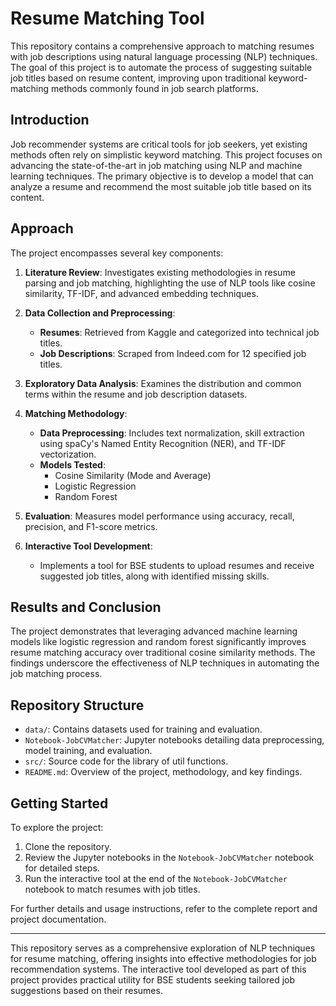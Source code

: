 # Resume Matching Tool

This repository contains a comprehensive approach to matching resumes with job descriptions using natural language processing (NLP) techniques. The goal of this project is to automate the process of suggesting suitable job titles based on resume content, improving upon traditional keyword-matching methods commonly found in job search platforms.

## Introduction

Job recommender systems are critical tools for job seekers, yet existing methods often rely on simplistic keyword matching. This project focuses on advancing the state-of-the-art in job matching using NLP and machine learning techniques. The primary objective is to develop a model that can analyze a resume and recommend the most suitable job title based on its content.

## Approach

The project encompasses several key components:

1. **Literature Review**: Investigates existing methodologies in resume parsing and job matching, highlighting the use of NLP tools like cosine similarity, TF-IDF, and advanced embedding techniques.
  
2. **Data Collection and Preprocessing**:
   - **Resumes**: Retrieved from Kaggle and categorized into technical job titles.
   - **Job Descriptions**: Scraped from Indeed.com for 12 specified job titles.
   
3. **Exploratory Data Analysis**: Examines the distribution and common terms within the resume and job description datasets.

4. **Matching Methodology**:
   - **Data Preprocessing**: Includes text normalization, skill extraction using spaCy's Named Entity Recognition (NER), and TF-IDF vectorization.
   - **Models Tested**:
     - Cosine Similarity (Mode and Average)
     - Logistic Regression
     - Random Forest

5. **Evaluation**: Measures model performance using accuracy, recall, precision, and F1-score metrics.

6. **Interactive Tool Development**:
   - Implements a tool for BSE students to upload resumes and receive suggested job titles, along with identified missing skills.

## Results and Conclusion

The project demonstrates that leveraging advanced machine learning models like logistic regression and random forest significantly improves resume matching accuracy over traditional cosine similarity methods. The findings underscore the effectiveness of NLP techniques in automating the job matching process.

## Repository Structure

- `data/`: Contains datasets used for training and evaluation.
- `Notebook-JobCVMatcher`: Jupyter notebooks detailing data preprocessing, model training, and evaluation.
- `src/`: Source code for the library of util functions.
- `README.md`: Overview of the project, methodology, and key findings.

## Getting Started

To explore the project:
1. Clone the repository.
2. Review the Jupyter notebooks in the `Notebook-JobCVMatcher` notebook for detailed steps.
3. Run the interactive tool at the end of the `Notebook-JobCVMatcher` notebook to match resumes with job titles.

For further details and usage instructions, refer to the complete report and project documentation.

---

This repository serves as a comprehensive exploration of NLP techniques for resume matching, offering insights into effective methodologies for job recommendation systems. The interactive tool developed as part of this project provides practical utility for BSE students seeking tailored job suggestions based on their resumes.
